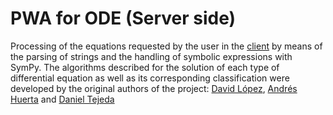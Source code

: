 # PWA for ODE (Server side)
Processing of the equations requested by the user in the [client](https://github.com/buronsuave/project-client) by means of the parsing of strings and the handling of symbolic expressions with SymPy. The algorithms described for the solution of each type of differential equation as well as its corresponding classification were developed by the original authors of the project: [David López](https://github.com/buronsuave), [Andrés Huerta](https://github.com/AndresHv07) and [Daniel Tejeda](https://github.com/FGauss)
